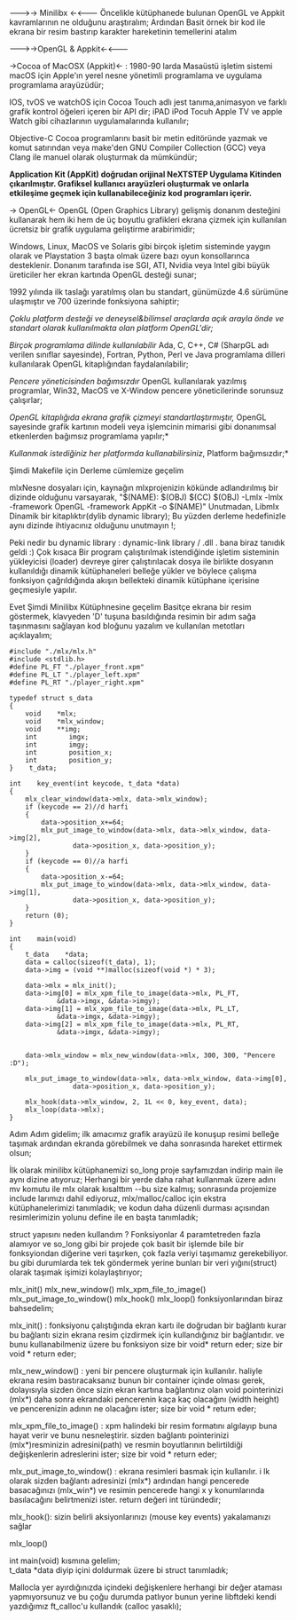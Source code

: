 --->-> Minilibx <-<---
Öncelikle kütüphanede bulunan OpenGL ve Appkit kavramlarının ne olduğunu araştıralım;
Ardından Basit örnek bir kod ile ekrana bir resim bastırıp karakter hareketinin temellerini atalım

--->->OpenGL & Appkit<-<---

->Cocoa of MacOSX (Appkit)<- : 1980-90 larda Masaüstü işletim sistemi macOS için Apple'ın yerel nesne yönetimli programlama ve uygulama programlama arayüzüdür;

IOS, tvOS ve watchOS için Cocoa Touch adlı jest tanıma,animasyon ve farklı grafik kontrol öğeleri içeren bir API dir;
iPAD iPod Tocuh Apple TV ve apple Watch gibi cihazlarının uygulamalarında kullanılır;

Objective-C Cocoa programlarını basit bir metin editöründe yazmak ve komut satırından veya make'den GNU Compiler Collection (GCC) veya Clang ile manuel olarak oluşturmak da mümkündür;

**Application Kit (AppKit) doğrudan orijinal NeXTSTEP Uygulama Kitinden çıkarılmıştır. Grafiksel kullanıcı arayüzleri oluşturmak ve onlarla etkileşime geçmek için kullanabileceğiniz kod programları içerir.**

-> OpenGL<-
OpenGL (Open Graphics Library) gelişmiş donanım desteğini kullanarak hem iki hem de üç boyutlu grafikleri ekrana çizmek için kullanılan ücretsiz bir grafik uygulama geliştirme arabirimidir;

Windows, Linux, MacOS ve Solaris gibi birçok işletim sisteminde yaygın olarak ve Playstation 3 başta olmak üzere bazı oyun konsollarınca desteklenir. Donanım tarafında ise SGI, ATI, Nvidia veya Intel gibi büyük üreticiler her ekran kartında OpenGL desteği sunar;

1992 yılında ilk taslağı yaratılmış olan bu standart, günümüzde 4.6 sürümüne ulaşmıştır ve 700 üzerinde fonksiyona sahiptir;

*Çoklu platform desteği ve deneysel&bilimsel araçlarda açık arayla önde ve standart olarak kullanılmakta olan platform OpenGL'dir;*

*Birçok programlama dilinde kullanılabilir*
Ada, C, C++, C# (SharpGL adı verilen sınıflar sayesinde), Fortran, Python, Perl ve Java programlama dilleri kullanılarak OpenGL kitaplığından faydalanılabilir;

*Pencere yöneticisinden bağımsızdır*
OpenGL kullanılarak yazılmış programlar, Win32, MacOS ve X-Window pencere yöneticilerinde sorunsuz çalışırlar;

*OpenGL kitaplığıda ekrana grafik çizmeyi standartlaştırmıştır,*
OpenGL sayesinde grafik kartının modeli veya işlemcinin mimarisi gibi donanımsal etkenlerden bağımsız programlama yapılır;*

*Kullanmak istediğiniz her platformda kullanabilirsiniz*,
Platform bağımsızdır;*

Şimdi Makefile için Derleme cümlemize geçelim

mlxNesne dosyaları için, kaynağın mlxprojenizin kökünde adlandırılmış bir dizinde olduğunu varsayarak,
"$(NAME): $(OBJ)
	$(CC) $(OBJ) -Lmlx -lmlx -framework OpenGL -framework AppKit -o $(NAME)"
Unutmadan, Libmlx Dinamik bir kitaplıktır(dylib dynamic library);
Bu yüzden derleme hedefinizle aynı dizinde ihtiyacınız olduğunu unutmayın !;

Peki nedir bu dynamic library :
dynamic-link library / .dll . bana biraz tanıdık geldi :)
Çok kısaca Bir program çalıştırılmak istendiğinde işletim sisteminin yükleyicisi (loader)  devreye girer çalıştırılacak dosya ile birlikte  dosyanın kullanıldığı dinamik kütüphaneleri belleğe yükler  ve böylece çalışma fonksiyon çağrıldığında akışın bellekteki dinamik kütüphane içerisine geçmesiyle yapılır.

Evet Şimdi Minilibx Kütüphnesine geçelim
Basitçe ekrana bir resim göstermek, klavyeden 'D' tuşuna basıldığında resimin bir adım sağa taşınmasını sağlayan kod bloğunu yazalım ve kullanılan metotları açıklayalım;

```
#include "./mlx/mlx.h"
#include <stdlib.h>
#define PL_FT "./player_front.xpm"
#define PL_LT "./player_left.xpm"
#define PL_RT "./player_right.xpm"

typedef struct s_data
{
    void    *mlx;
    void    *mlx_window;
    void    **img;
    int        imgx;
    int        imgy;
    int        position_x;
    int        position_y;
}    t_data;

int    key_event(int keycode, t_data *data)
{
    mlx_clear_window(data->mlx, data->mlx_window);
    if (keycode == 2)//d harfi
    {
        data->position_x+=64;
        mlx_put_image_to_window(data->mlx, data->mlx_window, data->img[2],
                data->position_x, data->position_y);
    }
    if (keycode == 0)//a harfi
    {
        data->position_x-=64;
        mlx_put_image_to_window(data->mlx, data->mlx_window, data->img[1],
                data->position_x, data->position_y);
    }
    return (0);
}

int    main(void)
{
    t_data    *data;
    data = calloc(sizeof(t_data), 1);
    data->img = (void **)malloc(sizeof(void *) * 3);

    data->mlx = mlx_init();
    data->img[0] = mlx_xpm_file_to_image(data->mlx, PL_FT,
            &data->imgx, &data->imgy);
    data->img[1] = mlx_xpm_file_to_image(data->mlx, PL_LT,
            &data->imgx, &data->imgy);
    data->img[2] = mlx_xpm_file_to_image(data->mlx, PL_RT,
            &data->imgx, &data->imgy);


    data->mlx_window = mlx_new_window(data->mlx, 300, 300, "Pencere :D");

    mlx_put_image_to_window(data->mlx, data->mlx_window, data->img[0],
                data->position_x, data->position_y);

    mlx_hook(data->mlx_window, 2, 1L << 0, key_event, data);
    mlx_loop(data->mlx);
}
```
Adım Adım gidelim;
ilk amacımız grafik arayüzü ile konuşup resimi belleğe taşımak ardından ekranda görebilmek ve daha sonrasında hareket ettirmek olsun;

İlk olarak minilibx kütüphanemizi so_long proje sayfamızdan indirip main ile aynı dizine atıyoruz;
Herhangi bir yerde daha rahat kullanmak üzere adını mv komutu ile mlx olarak kısalttım --bu size kalmış;
sonrasında projemize include larımızı dahil ediyoruz, mlx/malloc/calloc için ekstra kütüphanelerimizi tanımladık;
ve kodun daha düzenli durması açısından resimlerimizin yolunu define ile en başta tanımladık;

struct yapısını neden kullandım ? 
Fonksiyonlar 4 paramtetreden fazla alamıyor ve so_long gibi bir projede çok basit bir işlemde bile bir fonksyiondan diğerine veri taşırken,
çok fazla veriyi taşımamız gerekebiliyor. bu gibi durumlarda tek tek göndermek yerine bunları bir veri yığını(struct) olarak taşımak işimizi kolaylaştırıyor;

mlx_init() mlx_new_window() mlx_xpm_file_to_image() mlx_put_image_to_window() mlx_hook() mlx_loop() fonksiyonlarından biraz bahsedelim;

mlx_init() : fonksiyonu çalıştığında ekran kartı ile doğrudan bir bağlantı kurar bu bağlantı sizin ekrana resim çizdirmek için kullandığınız bir bağlantıdır. ve bunu kullanabilmeniz üzere bu fonksiyon size bir void* return eder; size bir void * return eder;

mlx_new_window() : yeni bir pencere oluşturmak için kullanılır. haliyle ekrana resim bastıracaksanız bunun bir container içinde olması gerek, dolayısıyla sizden önce sizin ekran kartına bağlantınız olan void pointerinizi (mlx*) daha sonra ekrandaki pencerenin kaça kaç olacağını (width height) ve pencerenizin adının ne olacağını ister; size bir void * return eder;

mlx_xpm_file_to_image() : xpm halindeki bir resim formatını algılayıp buna hayat verir ve bunu nesneleştirir. sizden bağlantı pointerinizi (mlx*)resminizin adresini(path) ve resmin boyutlarının belirtildiği değişkenlerin adreslerini ister; size bir void * return eder;

mlx_put_image_to_window() : ekrana resimleri basmak için kullanılır. i  lk olarak sizden bağlantı adresinizi (mlx*) ardından  hangi pencerede basacağınızı (mlx_win*) ve resimin pencerede hangi x y konumlarında basılacağını belirtmenizi ister. return değeri int türündedir;

mlx_hook(): sizin belirli aksiyonlarınızı (mouse key events) yakalamanızı sağlar

mlx_loop()

int main(void) kısmına gelelim;      
t_data *data diyip içini doldurmak üzere bi struct tanımladık;

Mallocla yer ayırdığınızda içindeki değişkenlere herhangi bir değer ataması yapmıyorsunuz ve bu çoğu durumda patlıyor bunun yerine libftdeki kendi yazdığımız ft_calloc'u kullandık (calloc yasaklı);






